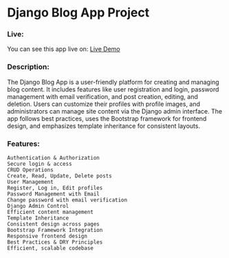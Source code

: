 # Django Blog App Project

### Live:
You can see this app live on:
[Live Demo](http://zilaidawwab.pythonanywhere.com/)


### Description:

The Django Blog App is a user-friendly platform for creating and managing blog content. It includes features like user registration and login, password management with email verification, and post creation, editing, and deletion. Users can customize their profiles with profile images, and administrators can manage site content via the Django admin interface. The app follows best practices, uses the Bootstrap framework for frontend design, and emphasizes template inheritance for consistent layouts.

### Features:

    Authentication & Authorization
    Secure login & access
    CRUD Operations
    Create, Read, Update, Delete posts
    User Management
    Register, Log in, Edit profiles
    Password Management with Email
    Change password with email verification
    Django Admin Control
    Efficient content management
    Template Inheritance
    Consistent design across pages
    Bootstrap Framework Integration
    Responsive frontend design
    Best Practices & DRY Principles
    Efficient, scalable codebase
